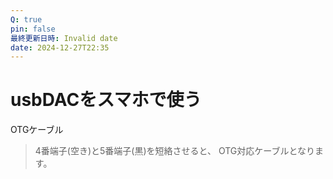 ```yaml
---
Q: true
pin: false
最終更新日時: Invalid date
date: 2024-12-27T22:35
---
```

# usbDACをスマホで使う

OTGケーブル

> 4番端子(空き)と5番端子(黒)を短絡させると、 OTG対応ケーブルとなります。